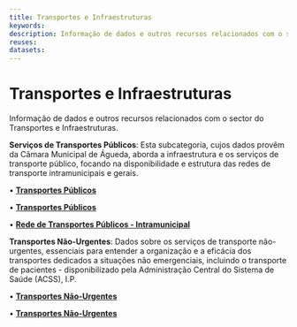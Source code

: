```yaml
---
title: Transportes e Infraestruturas
keywords:
description: Informação de dados e outros recursos relacionados com o sector do Transportes e Infraestruturas.
reuses:
datasets:
---
```

# Transportes e Infraestruturas

Informação de dados e outros recursos relacionados com o sector do Transportes e Infraestruturas.

**Serviços de Transportes Públicos**: Esta subcategoria, cujos dados provêm da Câmara Municipal de Águeda, aborda a infraestrutura e os serviços de transporte público, focando na disponibilidade e estrutura das redes de transporte intramunicipais e gerais.

•	[**Transportes Públicos**](https://dados.gov.pt/pt/datasets/transportes-publicos-1/)

•	[**Transportes Públicos**](https://dados.gov.pt/pt/datasets/transportes-publicos/)

•	[**Rede de Transportes Públicos - Intramunicipal**](https://dados.gov.pt/pt/datasets/rede-de-transportes-publicos-municipal-1/)

**Transportes Não-Urgentes**: Dados sobre os serviços de transporte não-urgentes, essenciais para entender a organização e a eficácia dos transportes dedicados a situações não emergenciais, incluindo o transporte de pacientes - disponibilizado pela Administração Central do Sistema de Saúde (ACSS), I.P.

•	[**Transportes Não-Urgentes**](https://dados.gov.pt/pt/datasets/transportes-nao-urgentes-1/)

•	[**Transportes Não-Urgentes**](https://dados.gov.pt/pt/datasets/transportes-nao-urgentes/)